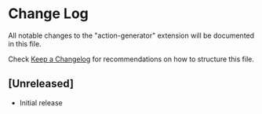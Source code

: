 # Change Log
All notable changes to the "action-generator" extension will be documented in this file.

Check [Keep a Changelog](http://keepachangelog.com/) for recommendations on how to structure this file.

## [Unreleased]
- Initial release